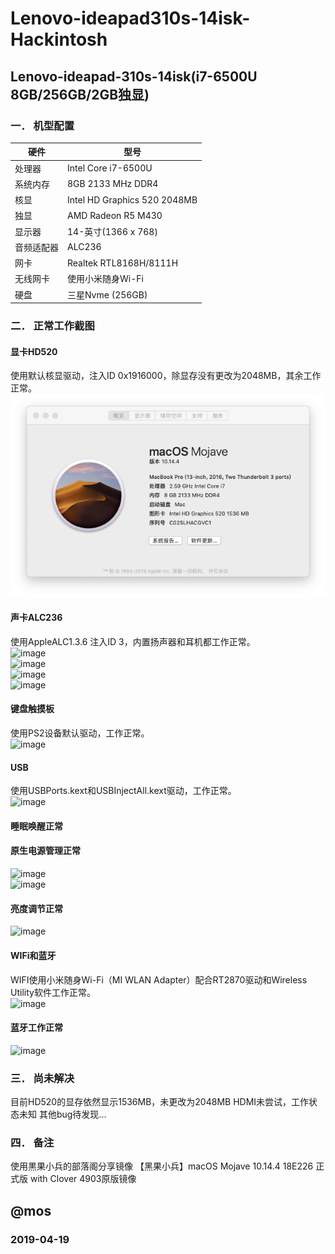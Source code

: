 # Lenovo-ideapad310s-14isk-Hackintosh
## Lenovo-ideapad-310s-14isk(i7-6500U 8GB/256GB/2GB独显)

### 一．	机型配置
|  硬件  | 型号 |
|  ---- | -----------------|
| 处理器 |	Intel Core i7-6500U |  
| 系统内存 |	8GB 2133 MHz DDR4|
| 核显     |   Intel HD Graphics 520 2048MB|
| 独显      |  AMD Radeon R5 M430
| 显示器     |  14-英寸(1366 x 768) |
| 音频适配器  |ALC236|
| 网卡       | Realtek RTL8168H/8111H |
| 无线网卡    | 使用小米随身Wi-Fi |
| 硬盘       | 三星Nvme (256GB) |

### 二．	正常工作截图
#### 显卡HD520
使用默认核显驱动，注入ID 0x1916000，除显存没有更改为2048MB，其余工作正常。<br>
![image](http://github.com/MosherET/Lenovo-ideapad310s-14isk-Hackintosh/raw/master/Images//1-HD520.png) 
#### 声卡ALC236
使用AppleALC1.3.6 注入ID 3，内置扬声器和耳机都工作正常。<br>
![image](https://github.com/MosherET/Lenovo-ideapad310s-14isk-Hackintosh/tree/master/Images/2-Audio.1.png)<br>
![image](https://github.com/MosherET/Lenovo-ideapad310s-14isk-Hackintosh/tree/master/Images/2-Audio.2.png)<br>
![image](https://github.com/MosherET/Lenovo-ideapad310s-14isk-Hackintosh/tree/master/Images/2-Audio.3.png)<br>
![image](https://github.com/MosherET/Lenovo-ideapad310s-14isk-Hackintosh/tree/master/Images/2-Audio.4.png)<br>
#### 键盘触摸板
使用PS2设备默认驱动，工作正常。<br>
 ![image](https://github.com/MosherET/Lenovo-ideapad310s-14isk-Hackintosh/tree/master/Images/3-chumoban.png)<br>
#### USB
使用USBPorts.kext和USBInjectAll.kext驱动，工作正常。<br>
![image](https://github.com/MosherET/Lenovo-ideapad310s-14isk-Hackintosh/tree/master/Images/4-USB.png)<br>
 
#### 睡眠唤醒正常
#### 原生电源管理正常
![image](https://github.com/MosherET/Lenovo-ideapad310s-14isk-Hackintosh/tree/master/Images/5-battery.1.png)<br>
![image](https://github.com/MosherET/Lenovo-ideapad310s-14isk-Hackintosh/tree/master/Images/5-battery.2.png)<br>
#### 亮度调节正常
![image](https://github.com/MosherET/Lenovo-ideapad310s-14isk-Hackintosh/tree/master/Images/8-light.png)

#### WIFi和蓝牙
WIFI使用小米随身Wi-Fi（MI WLAN Adapter）配合RT2870驱动和Wireless Utility软件工作正常。<br>
![image](https://github.com/MosherET/Lenovo-ideapad310s-14isk-Hackintosh/tree/master/Images/6-WIFI.png)

#### 蓝牙工作正常 
![image](https://github.com/MosherET/Lenovo-ideapad310s-14isk-Hackintosh/tree/master/Images/7-buletoosh.png)
### 三．	尚未解决
目前HD520的显存依然显示1536MB，未更改为2048MB
HDMI未尝试，工作状态未知
其他bug待发现...

### 四．	备注
使用黒果小兵的部落阁分享镜像
【黑果小兵】macOS Mojave 10.14.4 18E226 正式版 with Clover 4903原版镜像

## @mos
### 2019-04-19
	


